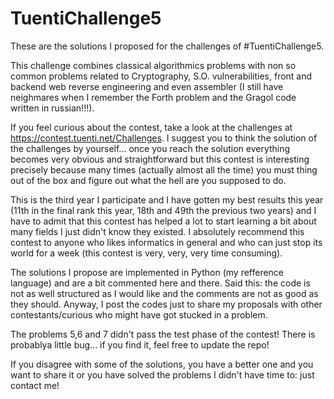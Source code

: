 # TuentiChallenge5

These are the solutions I proposed for the challenges of #TuentiChallenge5.

This challenge combines classical algorithmics problems with non so common problems related to Cryptography, S.O. vulnerabilities, front and backend web reverse engineering and even assembler (I still have neighmares when I remember the Forth problem and the Gragol code written in russian!!!). 

If you feel curious about the contest, take a look at the challenges at https://contest.tuenti.net/Challenges. I suggest you to think the solution of the challenges by yourself... once you reach the solution everything becomes very obvious and straightforward but this contest is interesting precisely because many times (actually almost all the time) you must thing out of the box and figure out what the hell are you supposed to do.

This is the third year I participate and I have gotten my best results this year (11th in the final rank this year, 18th and 49th the previous two years) and I have to admit that this contest has helped a lot to start learning a bit about many fields I just didn't know they existed. I absolutely recommend this contest to anyone who likes informatics in general and who can just stop its world for a week (this contest is very, very, very time consuming). 

The solutions I propose are implemented in Python (my refference language) and are a bit commented here and there. Said this: the code is not as well structured as I would like and the comments are not as good as they should. Anyway, I post the codes just to share my proposals with other contestants/curious who might have got stucked in a problem.

The problems 5,6 and 7 didn't pass the test phase of the contest! There is probablya little bug... if you find it, feel free to update the repo!

If you disagree with some of the solutions, you have a better one and you want to share it or you have solved the problems I didn't have time to: just contact me!
